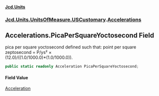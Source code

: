 #### [Jcd.Units](index.md 'index')
### [Jcd.Units.UnitsOfMeasure.USCustomary](Jcd.Units.UnitsOfMeasure.USCustomary.md 'Jcd.Units.UnitsOfMeasure.USCustomary').[Accelerations](Accelerations.md 'Jcd.Units.UnitsOfMeasure.USCustomary.Accelerations')

## Accelerations.PicaPerSquareYoctosecond Field

pica per square yoctosecond defined such that: point per square zeptosecond = P/ys² ×  
(12.0)/((1.0/1000.0)*(1.0/1000.0)).

```csharp
public static readonly Acceleration PicaPerSquareYoctosecond;
```

#### Field Value
[Acceleration](Acceleration.md 'Jcd.Units.UnitTypes.Acceleration')